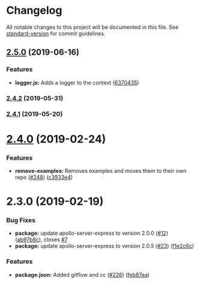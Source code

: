# Changelog

All notable changes to this project will be documented in this file. See [standard-version](https://github.com/conventional-changelog/standard-version) for commit guidelines.

## [2.5.0](https://github.com/matt-riley/gql_boilerplate/compare/v2.4.2...v2.5.0) (2019-06-16)


### Features

* **logger.js:** Adds a logger to the context ([6370435](https://github.com/matt-riley/gql_boilerplate/commit/6370435))



### [2.4.2](https://github.com/matt-riley/gql_boilerplate/compare/v2.4.1...v2.4.2) (2019-05-31)



### [2.4.1](https://github.com/matt-riley/gql_boilerplate/compare/v2.4.0...v2.4.1) (2019-05-20)



# [2.4.0](https://github.com/matt-riley/gql_boilerplate/compare/v2.3.0...v2.4.0) (2019-02-24)


### Features

* **remove-examples:** Removes examples and moves them to their own repo ([#248](https://github.com/matt-riley/gql_boilerplate/issues/248)) ([c3933e4](https://github.com/matt-riley/gql_boilerplate/commit/c3933e4))


# 2.3.0 (2019-02-19)


### Bug Fixes

* **package:** update apollo-server-express to version 2.0.0 ([#12](https://github.com/matt-riley/gql_boilerplate/issues/12)) ([ab97b8c](https://github.com/matt-riley/gql_boilerplate/commit/ab97b8c)), closes [#7](https://github.com/matt-riley/gql_boilerplate/issues/7)
* **package:** update apollo-server-express to version 2.0.5 ([#23](https://github.com/matt-riley/gql_boilerplate/issues/23)) ([f1e2c6c](https://github.com/matt-riley/gql_boilerplate/commit/f1e2c6c))


### Features

* **package.json:** Added gitflow and cc ([#226](https://github.com/matt-riley/gql_boilerplate/issues/226)) ([feb87ea](https://github.com/matt-riley/gql_boilerplate/commit/feb87ea))
